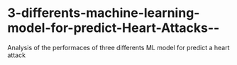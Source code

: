 # 3-differents-machine-learning-model-for-predict-Heart-Attacks--
Analysis of the performaces of three differents ML model  for predict a heart attack
